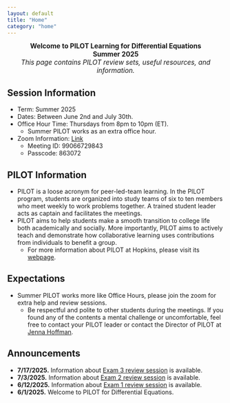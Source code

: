 ```yaml
---
layout: default
title: "Home"
category: "home"
---
```


<div style="text-align: center; font-size: 110%;">
  <b>Welcome to PILOT Learning for Differential Equations</b><br>
  <b>Summer 2025</b><br>
  <i>This page contains PILOT review sets, useful resources, and information.</i>
</div>

## Session Information

- Term: Summer 2025
- Dates: Between June 2nd and July 30th. 
- Office Hour Time: Thursdays from 8pm to 10pm (ET).
  - Summer PILOT works as an extra office hour.
- Zoom Information: [Link](https://JHUBlueJays.zoom.us/j/99066729843?pwd=Ce6x2Et4rITMhhA0kowBHj77ehBvTg.1)
  - Meeting ID: 99066729843
  - Passcode: 863072


## PILOT Information

- PILOT is a loose acronym for peer-led-team learning. In the PILOT program, students are organized into study teams of six to ten members who meet weekly to work problems together. A trained student leader acts as captain and facilitates the meetings.
- PILOT aims to help students make a smooth transition to college life both academically and socially. More importantly, PILOT aims to actively teach and demonstrate how collaborative learning uses contributions from individuals to benefit a group.
  - For more information about PILOT at Hopkins, please visit its [webpage](https://academicsupport.jhu.edu/pilot/).

## Expectations

- Summer PILOT works more like Office Hours, please join the zoom for extra help and review sessions.
  - Be respectful and polite to other students during the meetings. If you found any of the contents a mental challenge or uncomfortable, feel free to contact your PILOT leader or contact the Director of PILOT at [Jenna Hoffman](mailto:jhoffm71@jhu.edu).

## Announcements

- **7/17/2025.** Information about [Exam 3 review session]({{site.baseurl}}/resources.html#review-session-information) is available.
- **7/3/2025.** Information about [Exam 2 review session]({{site.baseurl}}/resources.html#review-session-information) is available.
- **6/12/2025.** Information about [Exam 1 review session]({{site.baseurl}}/resources.html#review-session-information) is available.
- **6/1/2025.** Welcome to PILOT for Differential Equations.
